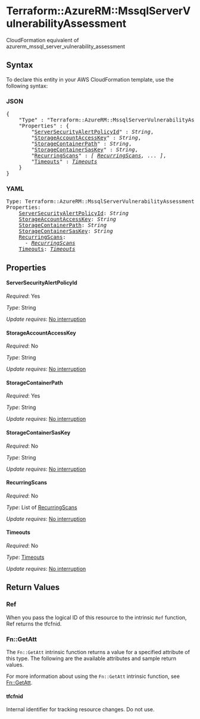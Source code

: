 # Terraform::AzureRM::MssqlServerVulnerabilityAssessment

CloudFormation equivalent of azurerm_mssql_server_vulnerability_assessment

## Syntax

To declare this entity in your AWS CloudFormation template, use the following syntax:

### JSON

<pre>
{
    "Type" : "Terraform::AzureRM::MssqlServerVulnerabilityAssessment",
    "Properties" : {
        "<a href="#serversecurityalertpolicyid" title="ServerSecurityAlertPolicyId">ServerSecurityAlertPolicyId</a>" : <i>String</i>,
        "<a href="#storageaccountaccesskey" title="StorageAccountAccessKey">StorageAccountAccessKey</a>" : <i>String</i>,
        "<a href="#storagecontainerpath" title="StorageContainerPath">StorageContainerPath</a>" : <i>String</i>,
        "<a href="#storagecontainersaskey" title="StorageContainerSasKey">StorageContainerSasKey</a>" : <i>String</i>,
        "<a href="#recurringscans" title="RecurringScans">RecurringScans</a>" : <i>[ <a href="recurringscans.md">RecurringScans</a>, ... ]</i>,
        "<a href="#timeouts" title="Timeouts">Timeouts</a>" : <i><a href="timeouts.md">Timeouts</a></i>
    }
}
</pre>

### YAML

<pre>
Type: Terraform::AzureRM::MssqlServerVulnerabilityAssessment
Properties:
    <a href="#serversecurityalertpolicyid" title="ServerSecurityAlertPolicyId">ServerSecurityAlertPolicyId</a>: <i>String</i>
    <a href="#storageaccountaccesskey" title="StorageAccountAccessKey">StorageAccountAccessKey</a>: <i>String</i>
    <a href="#storagecontainerpath" title="StorageContainerPath">StorageContainerPath</a>: <i>String</i>
    <a href="#storagecontainersaskey" title="StorageContainerSasKey">StorageContainerSasKey</a>: <i>String</i>
    <a href="#recurringscans" title="RecurringScans">RecurringScans</a>: <i>
      - <a href="recurringscans.md">RecurringScans</a></i>
    <a href="#timeouts" title="Timeouts">Timeouts</a>: <i><a href="timeouts.md">Timeouts</a></i>
</pre>

## Properties

#### ServerSecurityAlertPolicyId

_Required_: Yes

_Type_: String

_Update requires_: [No interruption](https://docs.aws.amazon.com/AWSCloudFormation/latest/UserGuide/using-cfn-updating-stacks-update-behaviors.html#update-no-interrupt)

#### StorageAccountAccessKey

_Required_: No

_Type_: String

_Update requires_: [No interruption](https://docs.aws.amazon.com/AWSCloudFormation/latest/UserGuide/using-cfn-updating-stacks-update-behaviors.html#update-no-interrupt)

#### StorageContainerPath

_Required_: Yes

_Type_: String

_Update requires_: [No interruption](https://docs.aws.amazon.com/AWSCloudFormation/latest/UserGuide/using-cfn-updating-stacks-update-behaviors.html#update-no-interrupt)

#### StorageContainerSasKey

_Required_: No

_Type_: String

_Update requires_: [No interruption](https://docs.aws.amazon.com/AWSCloudFormation/latest/UserGuide/using-cfn-updating-stacks-update-behaviors.html#update-no-interrupt)

#### RecurringScans

_Required_: No

_Type_: List of <a href="recurringscans.md">RecurringScans</a>

_Update requires_: [No interruption](https://docs.aws.amazon.com/AWSCloudFormation/latest/UserGuide/using-cfn-updating-stacks-update-behaviors.html#update-no-interrupt)

#### Timeouts

_Required_: No

_Type_: <a href="timeouts.md">Timeouts</a>

_Update requires_: [No interruption](https://docs.aws.amazon.com/AWSCloudFormation/latest/UserGuide/using-cfn-updating-stacks-update-behaviors.html#update-no-interrupt)

## Return Values

### Ref

When you pass the logical ID of this resource to the intrinsic `Ref` function, Ref returns the tfcfnid.

### Fn::GetAtt

The `Fn::GetAtt` intrinsic function returns a value for a specified attribute of this type. The following are the available attributes and sample return values.

For more information about using the `Fn::GetAtt` intrinsic function, see [Fn::GetAtt](https://docs.aws.amazon.com/AWSCloudFormation/latest/UserGuide/intrinsic-function-reference-getatt.html).

#### tfcfnid

Internal identifier for tracking resource changes. Do not use.

